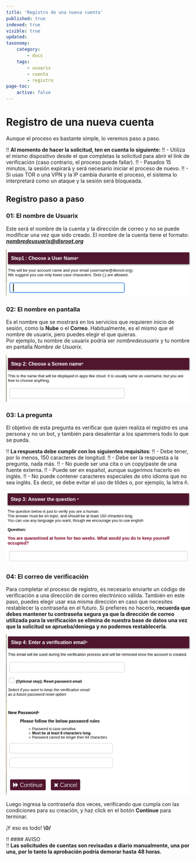 ```yaml
---
title: 'Registro de una nueva cuenta'
published: true
indexed: true
visible: true
updated:
taxonomy:
    category:
        - docs
    tags:
        - usuarix
        - cuenta
        - registro
page-toc:
    active: false
---
```


# Registro de una nueva cuenta
Aunque el proceso es bastante simple, lo veremos paso a paso.

!! **Al momento de hacer la solicitud, ten en cuenta lo siguiente:**
!! - Utiliza el mismo dispositivo desde el que completas la solicitud para abrir el link de verificación (caso contrario, el proceso puede fallar).
!! - Pasados 15 minutos, la sesión expirará y será necesario iniciar el proceso de nuevo.
!! - Si usas TOR o una VPN y la IP cambia durante el proceso, el sistema lo interpretará como un ataque y la sesión será bloqueada.


## Registro paso a paso
###  01: El nombre de Usuarix
Este será el nombre de la cuenta y la dirección de correo y no se puede modificar una vez que sido creado. El nombre de la cuenta tiene el formato: _**nombredeusuarix@disroot.org**_

![](en/reg_01.png)


### 02: El nombre en pantalla
Es el nombre que se mostrará en los servicios que requieren inicio de sesión, como la **Nube** o el **Correo**. Habitualmente, es el mismo que el nombre de usuarix, pero puedes elegir el que quieras.<br>
Por ejemplo, tu nombre de usuarix podría ser _nombredeusuarix_ y tu nombre en pantalla _Nombre de Usuarix_.

![](en/reg_02.png)


### 03: La pregunta
El objetivo de esta pregunta es verificar que quien realiza el registro es una persona y no un bot, y también para desalentar a los spammers todo lo que se pueda.

!! **La respuesta debe cumplir con los siguientes requisitos**:
!! - Debe tener, por lo menos, 150 caracteres de longitud.
!! - Debe ser la respuesta a la pregunta, nada más.
!! - No puede ser una cita o un copy/paste de una fuente externa.
!! - Puede ser en español, aunque sugerimos hacerlo en inglés.
!! - No puede contener caracteres especiales de otro idioma que no sea inglés. Es decir, se debe evitar el uso de tildes o, por ejemplo, la letra ñ.

![](en/reg_03.png)


### 04: El correo de verificación
Para completar el proceso de registro, es necesario enviarte un código de verificación a una dirección de correo electrónico válida. También en este paso, puedes elegir usar esa misma dirección en caso que necesites restablecer la contraseña en el futuro. Si prefieres no hacerlo, **recuerda que debes mantener tu contraseña segura ya que la dirección de correo utilizada para la verificación se elimina de nuestra base de datos una vez que la solicitud se aprueba/deniega y no podemos restablecerla**.

![](en/reg_04.png)

Luego ingresa la contraseña dos veces, verificando que cumpla con las condiciones para su creación, y haz click en el botón **Continue** para terminar.

¡Y eso es todo! **\0/**

!! #### AVISO<br>
!! **Las solicitudes de cuentas son revisadas a diario manualmente, una por una, por lo tanto la aprobación podría demorar hasta 48 horas.**
